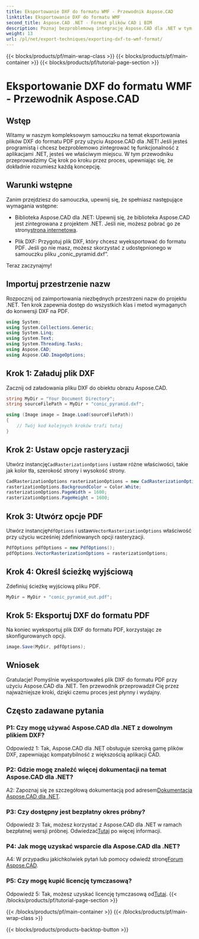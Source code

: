 ```yaml
---
title: Eksportowanie DXF do formatu WMF - Przewodnik Aspose.CAD
linktitle: Eksportowanie DXF do formatu WMF
second_title: Aspose.CAD .NET - Format plików CAD i BIM
description: Poznaj bezproblemową integrację Aspose.CAD dla .NET w tym przewodniku krok po kroku, jak bez wysiłku eksportować pliki DXF do formatu PDF.
weight: 13
url: /pl/net/export-techniques/exporting-dxf-to-wmf-format/
---
```


{{< blocks/products/pf/main-wrap-class >}}
{{< blocks/products/pf/main-container >}}
{{< blocks/products/pf/tutorial-page-section >}}

# Eksportowanie DXF do formatu WMF - Przewodnik Aspose.CAD

## Wstęp

Witamy w naszym kompleksowym samouczku na temat eksportowania plików DXF do formatu PDF przy użyciu Aspose.CAD dla .NET! Jeśli jesteś programistą i chcesz bezproblemowo zintegrować tę funkcjonalność z aplikacjami .NET, jesteś we właściwym miejscu. W tym przewodniku przeprowadzimy Cię krok po kroku przez proces, upewniając się, że dokładnie rozumiesz każdą koncepcję.

## Warunki wstępne

Zanim przejdziesz do samouczka, upewnij się, że spełniasz następujące wymagania wstępne:

-  Biblioteka Aspose.CAD dla .NET: Upewnij się, że biblioteka Aspose.CAD jest zintegrowana z projektem .NET. Jeśli nie, możesz pobrać go ze strony[strona internetowa](https://releases.aspose.com/cad/net/).

- Plik DXF: Przygotuj plik DXF, który chcesz wyeksportować do formatu PDF. Jeśli go nie masz, możesz skorzystać z udostępnionego w samouczku pliku „conic_pyramid.dxf”.

Teraz zaczynajmy!

## Importuj przestrzenie nazw

Rozpocznij od zaimportowania niezbędnych przestrzeni nazw do projektu .NET. Ten krok zapewnia dostęp do wszystkich klas i metod wymaganych do konwersji DXF na PDF.

```csharp
using System;
using System.Collections.Generic;
using System.Linq;
using System.Text;
using System.Threading.Tasks;
using Aspose.CAD;
using Aspose.CAD.ImageOptions;
```

## Krok 1: Załaduj plik DXF

Zacznij od załadowania pliku DXF do obiektu obrazu Aspose.CAD.

```csharp
string MyDir = "Your Document Directory";
string sourceFilePath = MyDir + "conic_pyramid.dxf";

using (Image image = Image.Load(sourceFilePath))
{
    // Twój kod kolejnych kroków trafi tutaj
}
```

## Krok 2: Ustaw opcje rasteryzacji

 Utwórz instancję`CadRasterizationOptions` i ustaw różne właściwości, takie jak kolor tła, szerokość strony i wysokość strony.

```csharp
CadRasterizationOptions rasterizationOptions = new CadRasterizationOptions();
rasterizationOptions.BackgroundColor = Color.White;
rasterizationOptions.PageWidth = 1600;
rasterizationOptions.PageHeight = 1600;
```

## Krok 3: Utwórz opcje PDF

 Utwórz instancję`PdfOptions` i ustaw`VectorRasterizationOptions` właściwość przy użyciu wcześniej zdefiniowanych opcji rasteryzacji.

```csharp
PdfOptions pdfOptions = new PdfOptions();
pdfOptions.VectorRasterizationOptions = rasterizationOptions;
```

## Krok 4: Określ ścieżkę wyjściową

Zdefiniuj ścieżkę wyjściową pliku PDF.

```csharp
MyDir = MyDir + "conic_pyramid_out.pdf";
```

## Krok 5: Eksportuj DXF do formatu PDF

Na koniec wyeksportuj plik DXF do formatu PDF, korzystając ze skonfigurowanych opcji.

```csharp
image.Save(MyDir, pdfOptions);
```

## Wniosek

Gratulacje! Pomyślnie wyeksportowałeś plik DXF do formatu PDF przy użyciu Aspose.CAD dla .NET. Ten przewodnik przeprowadził Cię przez najważniejsze kroki, dzięki czemu proces jest płynny i wydajny.

## Często zadawane pytania

### P1: Czy mogę używać Aspose.CAD dla .NET z dowolnym plikiem DXF?

Odpowiedź 1: Tak, Aspose.CAD dla .NET obsługuje szeroką gamę plików DXF, zapewniając kompatybilność z większością aplikacji CAD.

### P2: Gdzie mogę znaleźć więcej dokumentacji na temat Aspose.CAD dla .NET?

 A2: Zapoznaj się ze szczegółową dokumentacją pod adresem[Dokumentacja Aspose.CAD dla .NET](https://reference.aspose.com/cad/net/).

### P3: Czy dostępny jest bezpłatny okres próbny?

 Odpowiedź 3: Tak, możesz korzystać z Aspose.CAD dla .NET w ramach bezpłatnej wersji próbnej. Odwiedzać[Tutaj](https://releases.aspose.com/) po więcej informacji.

### P4: Jak mogę uzyskać wsparcie dla Aspose.CAD dla .NET?

A4: W przypadku jakichkolwiek pytań lub pomocy odwiedź stronę[Forum Aspose.CAD](https://forum.aspose.com/c/cad/19).

### P5: Czy mogę kupić licencję tymczasową?

 Odpowiedź 5: Tak, możesz uzyskać licencję tymczasową od[Tutaj](https://purchase.aspose.com/temporary-license/).
{{< /blocks/products/pf/tutorial-page-section >}}

{{< /blocks/products/pf/main-container >}}
{{< /blocks/products/pf/main-wrap-class >}}

{{< blocks/products/products-backtop-button >}}
